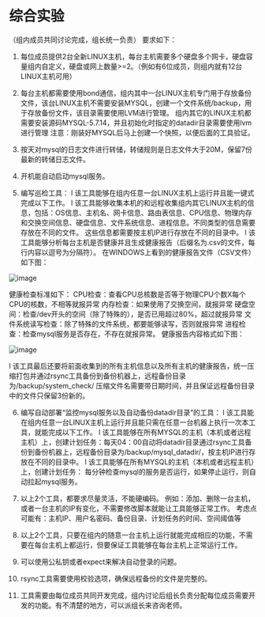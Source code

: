 # 综合实验 
（组内成员共同讨论完成，组长统一负责） 要求如下： 

1) 每位成员提供2台全新LINUX主机，每台主机需要多个硬盘多个网卡，硬盘容量组内自定义，硬盘或网上数量>=2。（例如有6位成员，则组内就有12台LINUX主机可用） 

2) 每台主机都需要使用bond通信，组内其中一台LINUX主机专门用于存放备份文件，该台LINUX主机不需要安装MYSQL，创建一个文件系统/backup，用于存放备份文件，该目录需要使用LVM进行管理。 组内其它的LINUX主机都需要安装源码MYSQL-5.7.14，并且初始化时指定的datadir目录需要使用lvm进行管理 注意：刚装好MYSQL后马上创建一个快照，以便后面的工具验证。 

3) 按天对mysql的日志文件进行转储，转储规则是日志文件大于20M，保留7份最新的转储日志文件。

4) 开机能自动启动mysql服务。

5) 编写巡检工具： l 该工具能够在组内任意一台LINUX主机上运行并且能一键式完成以下工作。 l 该工具能够收集本机的和远程收集组内其它LINUX主机的信息，包括：OS信息、主机名、网卡信息、路由表信息、CPU信息、物理内存和交换空间信息、硬盘信息、文件系统信息、进程信息。不同类型的信息需要存放在不同的文件。 这些信息都需要按主机IP进行存放在不同的目录中。 l 该工具能够分析每台主机是否健康并且生成健康报告（后缀名为.csv的文件，每行内容以逗号为分隔符）。 在WINDOWS上看到的健康报告文件（CSV文件）如下图：

![image](http://note.youdao.com/yws/public/resource/b0699f571b79f520be12ce033e9345f5/xmlnote/F3BEDAF829AA4004AA507BAD44F833BB/1646)

健康检查标准如下： CPU检查：查看CPU总核数是否等于物理CPU个数X每个CPU的核数，不相等就报异常 内存检查：如果使用了交换空间，就报异常 硬盘空间：检查/dev开头的空间（除了特殊的），是否已用超过80%，超过就报异常 文件系统读写检查：除了特殊的文件系统，都要能够读写，否则就报异常 进程检查：检查mysql服务是否存在，不存在就报异常。 健康报告内容格式如下图：

![image](http://note.youdao.com/yws/public/resource/b0699f571b79f520be12ce033e9345f5/xmlnote/7DE616863C894F4BAACCC9498AC41F4C/1647)

l 该工具最后还要将前面收集到的所有主机信息以及所有主机的健康报告，统一压缩打包并通过rsync工具备份到备份机器上，远程备份目录为/backup/system_check/ 压缩文件名需要带日期时间，并且保证远程备份目录中的文件只保留3份新的。

6) 编写自动部署“监控mysql服务以及自动备份datadir目录”的工具： l 该工具能在组内任意一台LINUX主机上运行并且能只需在任意一台机器上执行一次本工具，就能完成以下工作。 l 该工具能够在所有MYSQL的主机（本机或者远程主机）上，创建计划任务：每天04：00自动将datadir目录通过rsync工具备份到备份机器上，远程备份目录为/backup/mysql_datadir/，按主机IP进行存放在不同的目录中。 l 该工具能够在所有MYSQL的主机（本机或者远程主机）上，创建计划任务： 每分钟检查mysql的服务是否运行，如果停止运行，则自动拉起mysql服务。 

7) 以上2个工具，都要求尽量灵活，不能硬编码。 例如：添加、删除一台主机，或者一台主机的IP有变化，不需要修改脚本就能让工具能够正常工作。 考虑点可能有：主机IP、用户名密码、备份目录、计划任务的时间、空间阈值等 

8) 以上2个工具，只要在组内的随意一台主机上运行就能完成相应的功能，不需要在每台主机上都运行，但要保证工具能够在每台主机上正常运行工作。

9) 可以使用公私钥或者expect来解决自动登录的问题。 

10) rsync工具需要使用校验选项，确保远程备份的文件是完整的。 

11) 工具需要由每位成员共同开发完成，组内讨论后组长负责分配每位成员需要开发的功能。有不清楚的地方，可以派组长来咨询老师。